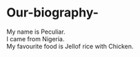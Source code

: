 # Our-biography-
My name is Peculiar.\
I came from Nigeria.\
My favourite food is Jellof rice with Chicken.
